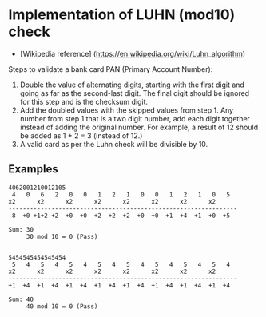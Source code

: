 # Implementation of LUHN (mod10) check
* [Wikipedia reference] (https://en.wikipedia.org/wiki/Luhn_algorithm)

Steps to validate a bank card PAN (Primary Account Number):
1. Double the value of alternating digits, starting with the first digit and going as far as the second-last digit. The final digit should be ignored for this step and is the checksum digit.
2. Add the doubled values with the skipped values from step 1. Any number from step 1 that is a two digit number, add each digit together instead of adding the original number. For example, a result of 12 should be added as 1 + 2 = 3 (instead of 12.) 
3. A valid card as per the Luhn check will be divisible by 10.

## Examples
```
4062001210012105
 4   0   6   2   0   0   1   2   1   0   0   1   2   1   0   5
x2      x2      x2      x2      x2      x2      x2      x2
----------------------------------------------------------------
 8  +0 +1+2 +2  +0  +0  +2  +2  +2  +0  +0  +1  +4  +1  +0  +5

Sum: 30
     30 mod 10 = 0 (Pass)


5454545454545454
 5   4   5   4   5   4   5   4   5   4   5   4   5   4   5   4
x2      x2      x2      x2      x2      x2      x2      x2
----------------------------------------------------------------
+1  +4  +1  +4  +1  +4  +1  +4  +1  +4  +1  +4  +1  +4  +1  +4

Sum: 40
     40 mod 10 = 0 (Pass)
```
